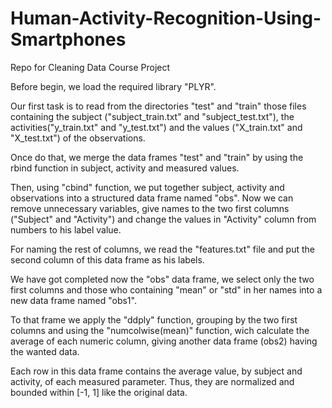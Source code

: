 # Human-Activity-Recognition-Using-Smartphones
Repo for Cleaning Data Course Project

Before begin, we load the required library "PLYR".

Our first task is to read from the directories "test" and "train" those files containing the subject ("subject_train.txt" and "subject_test.txt"), the activities("y_train.txt" and "y_test.txt") and the values ("X_train.txt" and "X_test.txt") of the observations.  

Once do  that, we merge the data frames "test" and "train" by using the rbind function in subject, activity and measured values.

Then, using "cbind" function, we put together subject, activity and observations into a structured data frame named "obs". Now we can remove unnecessary variables, give names to the two first columns ("Subject" and "Activity") and change the values in "Activity" column from numbers to his label value.

For naming the rest of columns, we read the "features.txt" file and put the second column of this data frame as his labels.

We have got completed now the "obs" data frame, we select only the two first columns and those who containing "mean" or "std" in her names into a new data frame named "obs1".  

To that frame we apply the "ddply" function, grouping by the two first columns and using the "numcolwise(mean)" function, wich calculate the average of each numeric column, giving another data frame (obs2) having the wanted data.

Each row in this data frame contains the average value, by subject and activity, of each measured parameter. Thus, they are normalized and bounded within [-1, 1]  like the original data.
